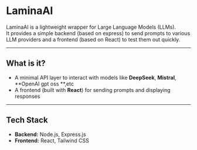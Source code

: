 # LaminaAI  

LaminaAI is a lightweight wrapper for Large Language Models (LLMs).  
It provides a simple backend (based on express) to send prompts to various LLM providers and a frontend (based on React) to test them out quickly.  

---

## What is it?  

- A minimal API layer to interact with models like **DeepSeek**, **Mistral**, **OpenAI gpt oss **,etc  
- A frontend (built with **React**) for sending prompts and displaying responses  

---

## Tech Stack  

- **Backend:** Node.js, Express.js  
- **Frontend:** React, Tailwind CSS
